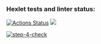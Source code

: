 ### Hexlet tests and linter status:
[![Actions Status](https://github.com/AleksKutsenko/frontend-project-lvl1/workflows/hexlet-check/badge.svg)](https://github.com/AleksKutsenko/frontend-project-lvl1/actions)
<a href="https://codeclimate.com/github/codeclimate/codeclimate/maintainability"> <img src="https://api.codeclimate.com/v1/badges/a99a88d28ad37a79dbf6/maintainability" /></a>

[![step-4-check](https://github.com/github/AleksKutsenko/frontend-project-lvl1/actions/workflows/step-4-check.yml/badge.svg)](https://github.com/AleksKutsenko/frontend-project-lvl1/actions/workflows/step-4-check.yml)